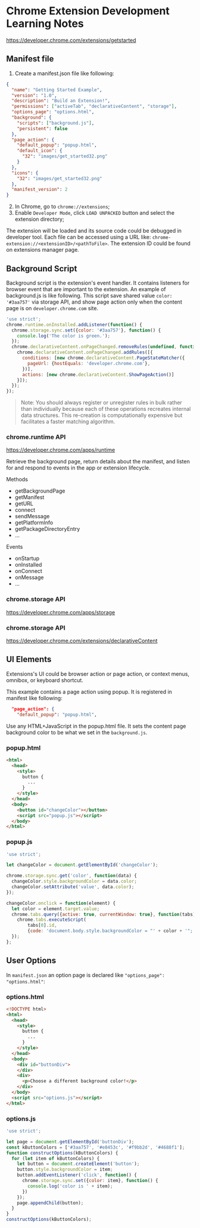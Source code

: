 # Chrome Extension Development Learning Notes

https://developer.chrome.com/extensions/getstarted

## Manifest file

1. Create a manifest.json file like following:
``` json
{
  "name": "Getting Started Example",
  "version": "1.0",
  "description": "Build an Extension!",
  "permissions": ["activeTab", "declarativeContent", "storage"],
  "options_page": "options.html",
  "background": {
    "scripts": ["background.js"],
    "persistent": false
  },
  "page_action": {
    "default_popup": "popup.html",
    "default_icon": {
      "32": "images/get_started32.png"
    }
  },
  "icons": {
    "32": "images/get_started32.png"
  },
  "manifest_version": 2
}
```
2. In Chrome, go to `chrome://extensions`;
3. Enable `Developer Mode`, click `LOAD UNPACKED` button and select the extension directory;

The extension will be loaded and its source code could be debugged in developer tool.
Each file can be accessed using a URL like: `chrome-extension://<extensionID>/<pathToFile>`. The extension ID could be found on extensions manager page.

## Background Script

Background script is the extension's event handler. It contains listeners for browser event that are important to the extension. An example of background.js is like following. This script save shared value `color: '#3aa757'` via storage API, and show page action only when the content page is on `developer.chrome.com` site.

``` javascript
'use strict';
chrome.runtime.onInstalled.addListener(function() {
  chrome.storage.sync.set({color: '#3aa757'}, function() {
    console.log('The color is green.');
  });
  chrome.declarativeContent.onPageChanged.removeRules(undefined, function() {
    chrome.declarativeContent.onPageChanged.addRules([{
      conditions: [new chrome.declarativeContent.PageStateMatcher({
        pageUrl: {hostEquals: 'developer.chrome.com'},
      })],
      actions: [new chrome.declarativeContent.ShowPageAction()]
    }]);
  });
});
```

> Note: You should always register or unregister rules in bulk rather than individually because each of these operations recreates internal data structures. This re-creation is computationally expensive but facilitates a faster matching algorithm.

### chrome.runtime API
https://developer.chrome.com/apps/runtime

Retrieve the background page, return details about the manifest, and listen for and respond to events in the app or extension lifecycle.

Methods

* getBackgroundPage
* getManifest
* getURL
* connect
* sendMessage
* getPlatformInfo
* getPackageDirectoryEntry
* ...

Events

* onStartup
* onInstalled
* onConnect
* onMessage
* ...

### chrome.storage API
https://developer.chrome.com/apps/storage

### chrome.storage API
https://developer.chrome.com/extensions/declarativeContent

## UI Elements

Extensions's UI could be browser action or page action, or context menus, omnibox, or keyboard shortcut.

This example contains a page action using popup. It is registered in manifest like following:
``` json
  "page_action": {
    "default_popup": "popup.html",
```

Use any HTML+JavaScript in the popup.html file. It sets the content page background color to be what we set in the `background.js`.

### popup.html
``` html
<html>
  <head>
    <style>
      button {
        ...
      }
    </style>
  </head>
  <body>
    <button id="changeColor"></button>
    <script src="popup.js"></script>
  </body>
</html>
```

### popup.js
``` javascript
'use strict';

let changeColor = document.getElementById('changeColor');

chrome.storage.sync.get('color', function(data) {
  changeColor.style.backgroundColor = data.color;
  changeColor.setAttribute('value', data.color);
});

changeColor.onclick = function(element) {
  let color = element.target.value;
  chrome.tabs.query({active: true, currentWindow: true}, function(tabs) {
    chrome.tabs.executeScript(
        tabs[0].id,
        {code: 'document.body.style.backgroundColor = "' + color + '";'});
  });
};

```

## User Options

In `manifest.json` an option page is declared like `"options_page": "options.html"`:

### options.html
``` html
<!DOCTYPE html>
<html>
  <head>
    <style>
      button {
        ...
      }
    </style>
  </head>
  <body>
    <div id="buttonDiv">
    </div>
    <div>
      <p>Choose a different background color!</p>
    </div>
  </body>
  <script src="options.js"></script>
</html>
```

### options.js
``` javascript
'use strict';

let page = document.getElementById('buttonDiv');
const kButtonColors = ['#3aa757', '#e8453c', '#f9bb2d', '#4688f1'];
function constructOptions(kButtonColors) {
  for (let item of kButtonColors) {
    let button = document.createElement('button');
    button.style.backgroundColor = item;
    button.addEventListener('click', function() {
      chrome.storage.sync.set({color: item}, function() {
        console.log('color is ' + item);
      })
    });
    page.appendChild(button);
  }
}
constructOptions(kButtonColors);
```


